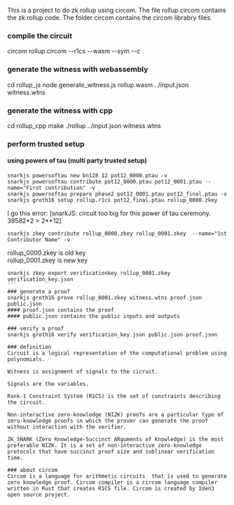 This is a project to do zk rollup using circom. The file rollup.circom contains the zk rollup code. The folder circom contains the circom librabry files.

### compile the circuit
circom rollup.circom --r1cs --wasm --sym --c

### generate the witness with webassembly
cd rollup_js
node generate_witness.js rollup.wasm ../input.json witness.wtns

### generate the witness with cpp
cd rollup_cpp
make
./rollup ../input.json witness.wtns

### perform trusted setup 
#### using powers of tau (multi party trusted setup)
```
snarkjs powersoftau new bn128 12 pot12_0000.ptau -v
snarkjs powersoftau contribute pot12_0000.ptau pot12_0001.ptau --name="First contribution" -v
snarkjs powersoftau prepare phase2 pot12_0001.ptau pot12_final.ptau -v
snarkjs groth16 setup rollup.r1cs pot12_final.ptau rollup_0000.zkey
```
I go this error:
[snarkJS: circuit too big for this power of tau ceremony. 39582*2 > 2**12]
```
snarkjs zkey contribute rollup_0000.zkey rollup_0001.zkey  --name="1st Contributor Name" -v
````
rollup_0000.zkey is old key  
rollup_0001.zkey is new key
````
snarkjs zkey export verificationkey rollup_0001.zkey verification_key.json
```
### generate a proof
snarkjs groth16 prove rollup_0001.zkey witness.wtns proof.json public.json
#### proof.json contains the proof
#### public.json contains the public inputs and outputs

### verify a proof
snarkjs groth16 verify verification_key.json public.json proof.json

### definition
Circuit is a logical representation of the computational problem using polynomials.  

Witness is assignment of signals to the cicruit.  

Signals are the variables.  

Rank-1 Constraint System (R1CS) is the set of constraints describing the circuit.  

Non-interactive zero-knowledge (NIZK) proofs are a particular type of zero-knowledge proofs in which the prover can generate the proof without interaction with the verifier.  

ZK_SNARK (Zero Knowledge-Succinct ARguments of Knowledge) is the most preferable NIZK. It is a set of non-interactive zero-knowledge protocols that have succinct proof size and sublinear verification time.  

### about circom
Circom is a language for arithmetic circuits  that is used to generate zero knowledge proof. Circom compiler is a circom language compiler written in Rust that creates R1CS file. Circom is created by Iden3 open source project.
  